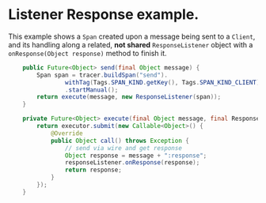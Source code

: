 # Listener Response example.

This example shows a `Span` created upon a message being sent to a `Client`, and its handling along a related, **not shared** `ResponseListener` object with a `onResponse(Object response)` method to finish it.

```java
    public Future<Object> send(final Object message) {
        Span span = tracer.buildSpan("send").
                withTag(Tags.SPAN_KIND.getKey(), Tags.SPAN_KIND_CLIENT)
                .startManual();
        return execute(message, new ResponseListener(span));
    }

    private Future<Object> execute(final Object message, final ResponseListener responseListener) {
        return executor.submit(new Callable<Object>() {
            @Override
            public Object call() throws Exception {
                // send via wire and get response
                Object response = message + ":response";
                responseListener.onResponse(response);
                return response;
            }
        });
    }
```
